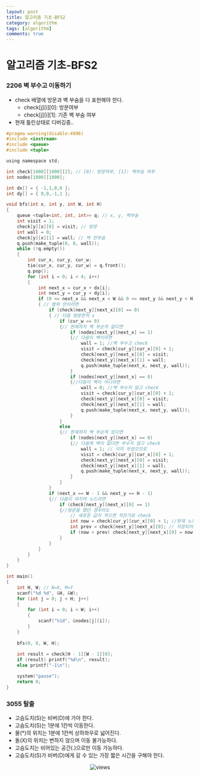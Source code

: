 ```yaml
---
layout: post
title: 알고리즘 기초-BFS2
category: algorithm
tags: [algorithm]
comments: true
---
```


# 알고리즘 기초-BFS2

### 2206 벽 부수고 이동하기
- check 배열에 방문과 벽 부숨을 다 표현해야 한다.
  - check[j][i][0]: 방문여부
  - check[j][i][1]: 기존 벽 부숨 여부
- 현재 틀린상태로 디버깅중..

```c
#pragma warning(disable:4996)
#include <iostream>
#include <queue>
#include <tuple>

using namespace std;

int check[1000][1000][2]; // [0]: 방문여부, [1]: 벽부숨 여부
int nodes[1000][1000];

int dx[] = { -1,1,0,0 };
int dy[] = { 0,0,-1,1 };

void bfs(int x, int y, int W, int H)
{
	queue <tuple<int, int, int>> q; // x, y, 벽부숨
	int visit = 1;
	check[y][x][0] = visit; // 방문
	int wall = 0;
	check[y][x][1] = wall; // 벽 안부숨
	q.push(make_tuple(0, 0, wall));
	while (!q.empty())
	{
		int cur_x, cur_y, cur_w;
		tie(cur_x, cur_y, cur_w) = q.front();
		q.pop();
		for (int i = 0; i < 4; i++)
		{
			int next_x = cur_x + dx[i];
			int next_y = cur_y + dy[i];
			if (0 <= next_x && next_x < W && 0 <= next_y && next_y < H)
			{ // 범위 안이라면
				if (check[next_y][next_x][0] == 0)
				{ // 다음 방문한적 x
					if (cur_w == 0)
					{// 현재까지 벽 부순적 없다면
						if (nodes[next_y][next_x] == 1)
						{// 다음이 벽이라면
							wall = 1; //벽 부수고 check
							visit = check[cur_y][cur_x][0] + 1;
							check[next_y][next_x][0] = visit;
							check[next_y][next_x][1] = wall;
							q.push(make_tuple(next_x, next_y, wall));
						}
						if (nodes[next_y][next_x] == 0)
						{//다음이 벽이 아니라면
							wall = 0; //벽 부수지 않고 check
							visit = check[cur_y][cur_x][0] + 1;
							check[next_y][next_x][0] = visit;
							check[next_y][next_x][1] = wall;
							q.push(make_tuple(next_x, next_y, wall));
						}
					}
					else
					{// 현재까지 벽 부순적 있다면
						if (nodes[next_y][next_x] == 0)
						{// 다음에 벽이 없다면 부수지 않고 check
							wall = 1; // 이미 부쉈으므로
							visit = check[cur_y][cur_x][0] + 1;
							check[next_y][next_x][0] = visit;
							check[next_y][next_x][1] = wall;
							q.push(make_tuple(next_x, next_y, wall));
						}
					}
				}
				if (next_x == W - 1 && next_y == H - 1)
				{// 다음이 마지막 노드라면
					if (check[next_y][next_x][0] == 1)
					{//방문을 했던 경우라도
						// 새로운 값이 작으면 작은거로 check
						int now = check[cur_y][cur_x][0] + 1; //현재 노드에서 계산된 값이
						int prev = check[next_y][next_x][0]; // 저장되어있던 값보다
						if (now < prev) check[next_y][next_x][0] = now; // 작다면 작은값으로 초기화
					}
				}
			}
		}
	}
}

int main()
{
	int H, W; // N=X, M=Y
	scanf("%d %d", &H, &W);
	for (int j = 0; j < H; j++)
	{
		for (int i = 0; i < W; i++)
		{
			scanf("%1d", &nodes[j][i]);
		}
	}
	
	bfs(0, 0, W, H);
	
	int result = check[H - 1][W - 1][0];
	if (result)	printf("%d\n", result);
	else printf("-1\n");

	system("pause");
	return 0;
}
```

### 3055 탈출
- 고슴도치(S)는 비버(D)에 가야 한다.
- 고슴도치(S)는 1분에 1칸씩 이동한다.
- 물(\*)의 위치는 1분에 1칸씩 상하좌우로 넓어진다.
- 돌(X)의 위치는 변하지 않으며 이동 불가능하다.
- 고슴도치는 비어있는 공간(.)으로만 이동 가능하다.
- 고슴도치(S)가 비버(D)에게 갈 수 있는 가장 짧은 시간을 구해야 한다.

<center>
<figure>
<img src="/assets/post_img/algorithm/2019-09-25-algorithm/fig1.PNG" alt="views">
<figcaption> </figcaption>
</figure>
</center>
